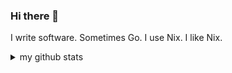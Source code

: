 ### Hi there 👋

I write software. Sometimes Go. I use Nix. I like Nix.

<details>
<!-- <a href="https://github.com/briheet/github-profile-views-counter"> -->
<!--     <img src="https://komarev.com/ghpvc/?username=antonkomarev&style=for-the-badge"> -->
<!-- </a> -->
  <summary>my github stats</summary>
<p align="center">
<a href="https://github.com/briheet">
  <img height="180em" src="https://github-readme-stats-eight-theta.vercel.app/api?username=briheet&show_icons=true&theme=algolia&include_all_commits=true&count_private=true"/>
  <!-- <img height="180em" src="https://github-readme-stats-eight-theta.vercel.app/api/top-langs/?hide=jupyternotebook,shell,logos,html,css&username=briheet&layout=compact&langs_count=8&theme=algolia"/> -->
</a>
</p>
</details>
